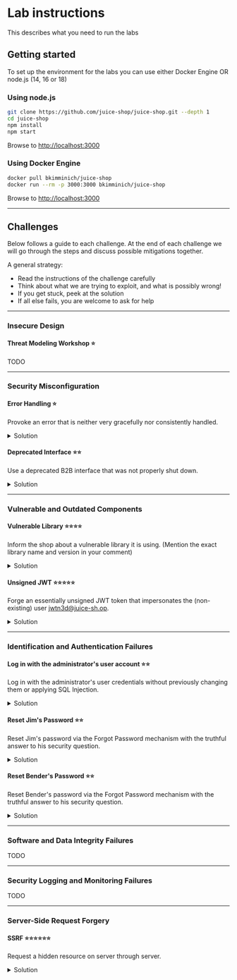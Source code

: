 # Lab instructions

This describes what you need to run the labs

## Getting started

To set up the environment for the labs you can use either Docker Engine OR node.js (14, 16 or 18)

### Using node.js

```bash
git clone https://github.com/juice-shop/juice-shop.git --depth 1
cd juice-shop
npm install
npm start
```

Browse to [http://localhost:3000](http://localhost:3000)

### Using Docker Engine

```bash
docker pull bkimminich/juice-shop
docker run --rm -p 3000:3000 bkimminich/juice-shop
```

Browse to [http://localhost:3000](http://localhost:3000)

---

## Challenges

Below follows a guide to each challenge. At the end of each challenge we will go through the steps and discuss possible mitigations together.

A general strategy:

* Read the instructions of the challenge carefully
* Think about what we are trying to exploit, and what is possibly wrong!
* If you get stuck, peek at the solution
* If all else fails, you are welcome to ask for help

---

### Insecure Design

#### Threat Modeling Workshop ⭐

TODO

---

### Security Misconfiguration

#### Error Handling ⭐

Provoke an error that is neither very gracefully nor consistently handled.

<details>
  <summary>Solution</summary>

  Any request that cannot be properly handled by the server will eventually be passed to a global error handling component that sends an error page to the client that includes a stack trace and other sensitive information. The restful API behaves similarly, passing back a JSON error object with sensitive data, such as SQL query strings.

  Here are two examples (out of many ways) to provoke such an error situation and solve this challenge immediately:

  * Log in to the application with `'` (single-quote) as Email and anything as Password
  * Visit http://localhost:3000/rest/qwerty

</details>

#### Deprecated Interface ⭐⭐

Use a deprecated B2B interface that was not properly shut down.

<details>
  <summary>Solution</summary>

  1. Log in as any user.
  2. Click Complain? in the Contact Us dropdown to go to the File Complaint form
  3. Clicking the file upload button for Invoice and browsing some directories you might notice that `.pdf` and `.zip` files are filtered by default
  4. Trying to upload another other file will probably give you an error message on the UI stating exactly that: `Forbidden file type. Only PDF, ZIP allowed.`
  5. Open the `main.js` in your DevTools and find the declaration of the file upload (e.g. by searching for `zip`)
  6. In the `allowedMimeType` array you will notice `"application/xml"` and `"text/xml"` along with the expected PDF and ZIP types
  7. Click on the Choose File button.
  8. In the File Name field enter `*.xml` and select any arbitrary XML file (<100KB) you have available. Then press Open.
  9. Enter some Message text and press Submit to solve the challenge.
  10. On the JavaScript Console of your browser you will see a suspicious `410 (Gone)` HTTP Error. In the corresponding entry in the Network section of your browser's DevTools, you should see an error message, telling you that `B2B customer complaints via file upload have been deprecated for security reasons!`

</details>

---

### Vulnerable and Outdated Components

#### Vulnerable Library ⭐⭐⭐⭐

Inform the shop about a vulnerable library it is using. (Mention the exact library name and version in your comment)

<details>
<summary>Solution</summary>

  Juice Shop depends on a JavaScript library with known vulnerabilities. Having the package.json.bak and using an online vulnerability database like Retire.js or a CLI tool like npm-audit that comes with Node.js, makes it rather easy to identify it.

  1. Access a developer's forgotten backup file [http://localhost:3000/ftp/package.json.bak%2500.md](http://localhost:3000/ftp/package.json.bak%2500.md)
  2. Checking the dependencies in package.json.bak for known vulnerabilities online will give you a match.
  3. Visit [http://localhost:3000/#/contact](http://localhost:3000/#/contact)
  4. Submit feedback with the sting pair `sanitize-html` and `1.4.2` or `express-jwt` and `0.1.3`.

</details>

#### Unsigned JWT ⭐⭐⭐⭐⭐

Forge an essentially unsigned JWT token that impersonates the (non-existing) user jwtn3d@juice-sh.op.

<details>
<summary>Solution</summary>

  1. Log in as any user to receive a valid JWT in the `Authorization` header.
  2. Copy the JWT (i.e. everything after `Bearer` in the `Authorization` header) and decode it.
  3. Under the `payload` property, change the `email` attribute in the JSON to `jwtn3d@juice-sh.op`.
  4. Change the value of the `alg` property in the `header` part from `HS256` to `none`.
  5. Encode the `header` to `base64url`. Similarly, encode the `payload` to `base64url`. `base64url` makes it URL safe, a regular Base64 encode might not work!
  6. Join the two strings obtained above with a `.` (dot symbol) and add a `.` at the end of the obtained string. So, effectively it becomes `base64url(header).base64url(payload).`
  7. Change the `Authorization` header of a subsequent request to the retrieved JWT (prefixed with `Bearer` as before) and submit the request. Alternatively you can set the `token` cookie to the JWT which be used to populate any future request with that header.

</details>

---

### Identification and Authentication Failures

#### Log in with the administrator's user account ⭐⭐

Log in with the administrator's user credentials without previously changing them or applying SQL Injection.

<details>
<summary>Solution</summary>

1. Crack the password of the adminstrator user `0192023a7bbd73250516f069df18b500`.
2. You can use [CrackStation](https://crackstation.net/), `john` or `hashcat`.
3. Log in with Email `admin@juice-sh.op` and Password `admin123`.

</details>

#### Reset Jim's Password ⭐⭐

Reset Jim's password via the Forgot Password mechanism with the truthful answer to his security question.

<details>
<summary>Solution</summary>

  1. Visit http://localhost:3000/#/forgot-password and provide jim@juice-sh.op as your Email to learn that Your eldest siblings middle name? is Jim's chosen security question
  2. Jim (whose UserId happens to be 2) left some breadcrumbs in the application which reveal his identity

      * A product review for the OWASP Juice Shop-CTF Velcro Patch stating "Looks so much better on my uniform than the boring Starfleet symbol."
      * Another product review "Fresh out of a replicator" on the Green Smoothie product
      * A Recycling Request associated to his saved address "Room 3F 121, Deck 5, USS Enterprise, 1701"

  3. It should eventually become obvious that James T. Kirk is the only viable solution to the question of Jim's identity
  4. Visit https://en.wikipedia.org/wiki/James_T._Kirk and read the Depiction section
  5. It tells you that Jim has a brother named George Samuel Kirk
  6. Visit http://localhost:3000/#/forgot-password and provide jim@juice-sh.op as your Email
  7. In the subsequently appearing form, provide Samuel as Your eldest siblings middle name?
  8. Then type any New Password and matching Repeat New Password
  9. Click Change to solve this challenge

</details>

#### Reset Bender's Password ⭐⭐

Reset Bender's password via the Forgot Password mechanism with the truthful answer to his security question.

<details>
<summary>Solution</summary>

  1. Trying to find out who "Bender" might be should immediately lead you to Bender from Futurama as the only viable option
  2. Visit https://en.wikipedia.org/wiki/Bender_(Futurama) and read the Character Biography section
  3. It tells you that Bender had a job at the metalworking factory, bending steel girders for the construction of suicide booths.
  4. Find out more on Suicide Booths on http://futurama.wikia.com/wiki/Suicide_booth
  5. This site tells you that their most important brand is `Stop'n'Drop`
  6. Visit http://localhost:3000/#/forgot-password and provide `bender@juice-sh.op` as your Email
  7. In the subsequently appearing form, provide `Stop'n'Drop` as Company you first work for as an adult?
  8. Then type any New Password and matching Repeat New Password
  9. Click Change to solve this challenge

</details>

---

### Software and Data Integrity Failures

TODO

---

### Security Logging and Monitoring Failures

TODO

---

### Server-Side Request Forgery

#### SSRF ⭐⭐⭐⭐⭐⭐

Request a hidden resource on server through server.

<details>
<summary>Solution</summary>

  1. TODO

</details>
